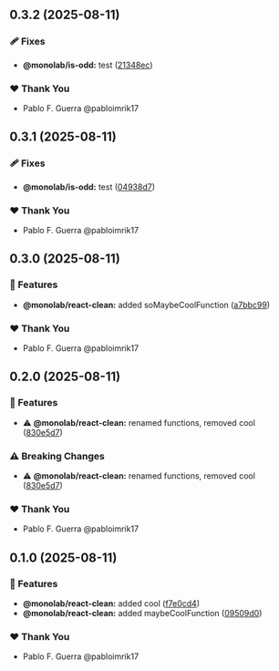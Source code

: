 ## 0.3.2 (2025-08-11)

### 🩹 Fixes

-   **@monolab/is-odd:** test ([21348ec](https://github.com/pabloimrik17/monolab/commit/21348ec))

### ❤️ Thank You

-   Pablo F. Guerra @pabloimrik17

## 0.3.1 (2025-08-11)

### 🩹 Fixes

-   **@monolab/is-odd:** test ([04938d7](https://github.com/pabloimrik17/monolab/commit/04938d7))

### ❤️ Thank You

-   Pablo F. Guerra @pabloimrik17

## 0.3.0 (2025-08-11)

### 🚀 Features

-   **@monolab/react-clean:** added soMaybeCoolFunction ([a7bbc99](https://github.com/pabloimrik17/monolab/commit/a7bbc99))

### ❤️ Thank You

-   Pablo F. Guerra @pabloimrik17

## 0.2.0 (2025-08-11)

### 🚀 Features

-   ⚠️ **@monolab/react-clean:** renamed functions, removed cool ([830e5d7](https://github.com/pabloimrik17/monolab/commit/830e5d7))

### ⚠️ Breaking Changes

-   ⚠️ **@monolab/react-clean:** renamed functions, removed cool ([830e5d7](https://github.com/pabloimrik17/monolab/commit/830e5d7))

### ❤️ Thank You

-   Pablo F. Guerra @pabloimrik17

## 0.1.0 (2025-08-11)

### 🚀 Features

-   **@monolab/react-clean:** added cool ([f7e0cd4](https://github.com/pabloimrik17/monolab/commit/f7e0cd4))
-   **@monolab/react-clean:** added maybeCoolFunction ([09509d0](https://github.com/pabloimrik17/monolab/commit/09509d0))

### ❤️ Thank You

-   Pablo F. Guerra @pabloimrik17
